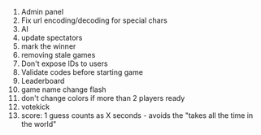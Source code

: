 1. Admin panel
2. Fix url encoding/decoding for special chars
3. AI
4. update spectators
5. mark the winner
6. removing stale games
7. Don't expose IDs to users
8. Validate codes before starting game
9. Leaderboard
10. game name change flash
11. don't change colors if more than 2 players ready
12. votekick
13. score: 1 guess counts as X seconds - avoids the "takes all the time in the world"
